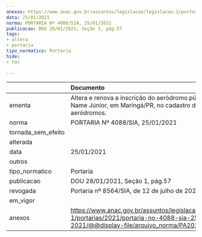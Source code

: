 ```yaml
---
anexos: https://www.anac.gov.br/assuntos/legislacao/legislacao-1/portarias/2021/portaria-no-4088-sia-25-01-2021/@@display-file/arquivo_norma/PA2021-4088.pdf
data: 25/01/2021
norma: PORTARIA Nº 4088/SIA, 25/01/2021
publicacao: DOU 28/01/2021, Seção 1, pág.57
tags:
- altera
- portaria
tipo_normatico: Portaria
hide: 
- toc 
 
---
```


|                    | Documento                                                                                                                                            |
|:-------------------|:-----------------------------------------------------------------------------------------------------------------------------------------------------|
| ementa             | Altera e renova a inscrição do aeródromo público Sílvio Name Júnior, em Maringá/PR, no cadastro de aeródromos.                                       |
| norma              | PORTARIA Nº 4088/SIA, 25/01/2021                                                                                                                     |
| tornada_sem_efeito |                                                                                                                                                      |
| alterada           |                                                                                                                                                      |
| data               | 25/01/2021                                                                                                                                           |
| outros             |                                                                                                                                                      |
| tipo_normatico     | Portaria                                                                                                                                             |
| publicacao         | DOU 28/01/2021, Seção 1, pág.57                                                                                                                      |
| revogada           | Portaria nº 8564/SIA, de 12 de julho de 2022.                                                                                                        |
| em_vigor           |                                                                                                                                                      |
| anexos             | https://www.anac.gov.br/assuntos/legislacao/legislacao-1/portarias/2021/portaria-no-4088-sia-25-01-2021/@@display-file/arquivo_norma/PA2021-4088.pdf |